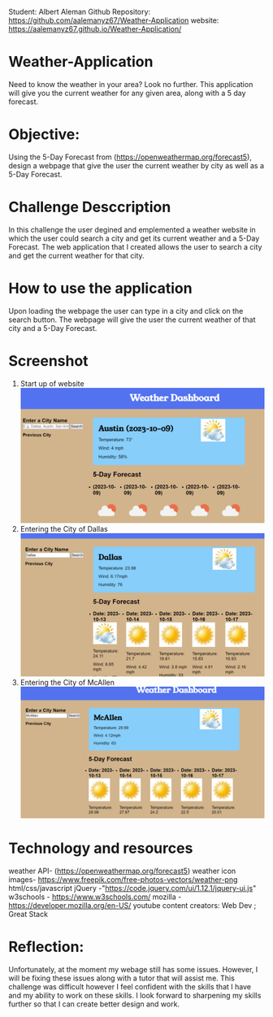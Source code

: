 Student: Albert Aleman
Github Repository: https://github.com/aalemanyz67/Weather-Application
website: https://aalemanyz67.github.io/Weather-Application/

# Weather-Application
Need to know the weather in your area? Look no further. This application will give you the current weather for any given area, along with a 5 day forecast.

# Objective:
Using the 5-Day Forecast from (https://openweathermap.org/forecast5), design a webpage that give the user the current weather by city as well as a 5-Day Forecast.

# Challenge Desccription
In this challenge the user degined and emplemented a weather website in which the user could search a city and get its current weather and a 5-Day Forecast.
The web application that I created allows the user to search a city and get the current weather for that city.
# How to use the application
Upon loading the webpage the user can type in a city and click on the search button. The webpage will give the user the current weather of that city and a 5-Day Forecast.


# Screenshot
1) Start up of website
![Alt text](images/startup.png)
2) Entering the City of Dallas
![Alt text](<images/City of Dallas.png>)
3) Entering the City of McAllen
![Alt text](<images/City of McAllen.png>)

# Technology and resources
weather API- (https://openweathermap.org/forecast5)
weather icon images- https://www.freepik.com/free-photos-vectors/weather-png
html/css/javascript
jQuery -"https://code.jquery.com/ui/1.12.1/jquery-ui.js"
w3schools - https://www.w3schools.com/
mozilla - https://developer.mozilla.org/en-US/
youtube content creators: Web Dev ; Great Stack

# Reflection:
Unfortunately, at the moment my webage still has some issues. However, I will be fixing these issues along with a tutor that will assist me. 
This challenge was difficult however I feel confident with the skills that I have and my ability to work on these skills. I look forward to sharpening my skills further
so that I can create better design and work. 







